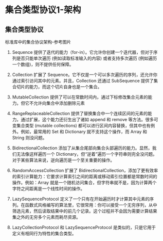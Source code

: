 # 集合类型协议1-架构


## 集合类型协议

标准库中的集合协议架构-参考图片

1. Sequence 提供了迭代的能力（for-in）。它允许你创建一个迭代器，但对于序列是否只能单次遍历 (例如读取标准输入的内容) 或者支持多次遍历 (例如遍历一个数组)，则不提供任何保障。

2. Collection 扩展了 Sequence。它不仅是一个可以多次遍历的序列，还允许你通过索引访问其中的元素。并且，Collection 还通过 SubSequence 提供了集合切片的能力，而这个切片自身也是一个集合。

3. MutableCollection 提供了可以在常数时间内，通过下标修改集合元素的能力。但它不允许向集合中添加删除元素

4. RangeReplaceableCollection 提供了替换集合中一个连续区间的元素的能力。通过扩展，这个能力还衍生出了诸如 append 和 remove 等方法。很多可变集合类型 (mutable collections) 都可以进行区间内容替换，但其中也有例外。例如，最常用的 Set 和 Dictionary 就不支持这个操作，而 Array 和 String 则没问题。

5. BidirectionalCollection 添加了从集合尾部向集合头部遍历的能力。显然，我们无法像这样遍历一个 Dictionary，但“逆着”遍历一个字符串则完全没问题。对于某些算法来说，逆向遍历是一个至关重要的操作。

6. RandomAccessCollection 扩展了 BidirectionalCollection，添加了更有效率的索引计算能力：它要求计算索引之间的距离或移动索引位置都是常数时间的操作。例如：Array 就是一个随机访问集合，但字符串就不是，因为计算两个字符之间距离是一个线性时间的操作。

7. LazySequenceProtocol 定义了一个只有在开始遍历时才计算其中元素的序列。在函数式风格编写的算法里，它很常用：你可以接受一个无穷序列，从中筛选元素，然后读取结果中的前几个记录。这个过程并不会因为需要计算结果集之外的无穷多个元素而耗尽资源。

8. LazyCollectionProtocol 和 LazySequenceProtocol 是类似的，只是它用于定义有相同行为特性的集合类型。
